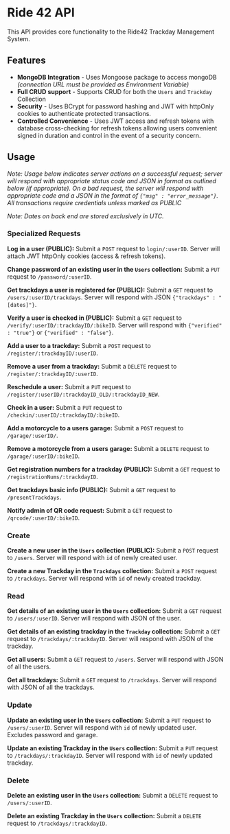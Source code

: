 # Ride 42 API

This API provides core functionality to the Ride42 Trackday Management System.

## Features

* **MongoDB Integration** - Uses Mongoose package to access mongoDB *(connection URL must be provided as Environment Variable)*
* **Full CRUD support** - Supports CRUD for both the `Users` and `Trackday` Collection
* **Security** - Uses BCrypt for password hashing and JWT with httpOnly cookies to authenticate protected transactions. 
* **Controlled Convenience** - Uses JWT access and refresh tokens with database cross-checking for refresh tokens allowing users convenient signed in duration and control in the event of a security concern.

## Usage

*Note: Usage below indicates server actions on a successful request; server will respond with appropriate status code and JSON in format as outlined below (if appropriate). 
On a bad request, the server will respond with appropriate code and a JSON in the format of `{"msg" : "error_message"}`. All transactions require credentials unless marked as PUBLIC*

*Note: Dates on back end are stored exclusively in UTC.*

### Specialized Requests

**Log in a user (PUBLIC):** Submit a `POST` request to `login/:userID`. Server will attach JWT httpOnly cookies (access & refresh tokens).

**Change password of an existing user in the `Users` collection:** Submit a `PUT` request to `/password/:userID`. 

**Get trackdays a user is registered for (PUBLIC):**  Submit a `GET` request to `/users/:userID/trackdays`. Server will respond with JSON `{"trackdays" : "[dates]"}`.

**Verify a user is checked in (PUBLIC):** Submit a `GET` request to `/verify/:userID/:trackdayID/:bikeID`. Server will respond with `{"verified" : "true"}` or `{"verified" : "false"}`.

**Add a user to a trackday:** Submit a `POST` request to `/register/:trackdayID/:userID`. 

**Remove a user from a trackday:** Submit a `DELETE` request to `/register/:trackdayID/:userID`.

**Reschedule a user:** Submit a `PUT` request to `/register/:userID/:trackdayID_OLD/:trackdayID_NEW`.

**Check in a user:** Submit a `PUT` request to `/checkin/:userID/:trackdayID/:bikeID`.

**Add a motorcycle to a users garage:** Submit a `POST` request to `/garage/:userID/`. 

**Remove a motorcycle from a users garage:** Submit a `DELETE` request to `/garage/:userID/:bikeID`.

**Get registration numbers for a trackday (PUBLIC):** Submit a `GET` request to `/registrationNums/:trackdayID`. 

**Get trackdays basic info (PUBLIC):** Submit a `GET` request to `/presentTrackdays`.

**Notify admin of QR code request:** Submit a `GET` request to `/qrcode/:userID/:bikeID`.


### Create
**Create a new user in the `Users` collection (PUBLIC):** Submit a `POST` request to `/users`. Server will respond with `id` of newly created user.

**Create a new Trackday in the `Trackdays` collection:** Submit a `POST` request to `/trackdays`. Server will respond with `id` of newly created trackday.

### Read
**Get details of an existing user in the `Users` collection:** Submit a `GET` request to `/users/:userID`. Server will respond with JSON of the user.

**Get details of an existing trackday in the `Trackday` collection:** Submit a `GET` request to `/trackdays/:trackdayID`. Server will respond with JSON of the trackday.

**Get all users:** Submit a `GET` request to `/users`. Server will respond with JSON of all the users.

**Get all trackdays:** Submit a `GET` request to `/trackdays`. Server will respond with JSON of all the trackdays.

### Update
**Update an existing user in the `Users` collection:** Submit a `PUT` request to `/users/:userID`. Server will respond with `id` of newly updated user. Excludes password and garage.

**Update an existing Trackday in the `Users` collection:** Submit a `PUT` request to `/trackdays/:trackdayID`. Server will respond with `id` of newly updated trackday.


### Delete
**Delete an existing user in the `Users` collection:** Submit a `DELETE` request to `/users/:userID`.

**Delete an existing Trackday in the `Users` collection:** Submit a `DELETE` request to `/trackdays/:trackdayID`.